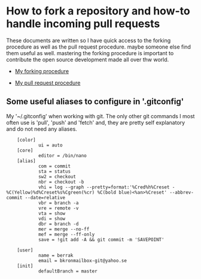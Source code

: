# How to fork a repository and how-to handle incoming pull requests

These documents are written so I have quick access to the forking procedure as well as the pull request procedure. maybe someone else find them useful as well. mastering the forking procedure is important to contribute the open source development made all over thw world.

- [My forking procedure](my-github-fork-procedure.md)

- [My pull request procedure](my-github-pull-request-procedure.md)

## Some useful aliases to configure in '.gitconfig'

My '~/.gitconfig' when working with git. The only other git commands I most often use is 'pull', 'push' and 'fetch' and, they are pretty self explanatory and do not need any aliases.

        [color]
                ui = auto
        [core]
                editor = /bin/nano
        [alias]
                com = commit
                sta = status
                sw2 = checkout
                nbr = checkout -b
                vhi = log --graph --pretty=format:'%Cred%h%Creset -%C(Yellow)%d%Creset%s%Cgreen(%cr) %C(bold blue)<%an>%Creset' --abbrev-commit --date=relative
                vbr = branch -a
                vre = remote -v
                vta = show
                vdi = show
                dbr = branch -d
                mer = merge --no-ff
                mef = merge --ff-only
                save = !git add -A && git commit -m 'SAVEPOINT'

        [user]
                name = berrak
                email = bkronmailbox-git@yahoo.se
        [init]
                defaultBranch = master

